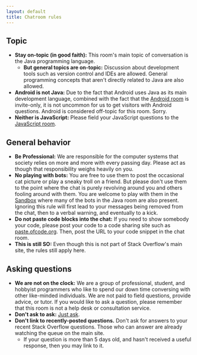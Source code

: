 ```yaml
---
layout: default
title: Chatroom rules
---
```


## Topic

 * **Stay on-topic (in good faith):** This room's main topic of conversation is the Java programming language.
     * **But general topics are on-topic:** Discussion about development tools such as version control and IDEs are allowed. General programming concepts that aren't directly related to Java are also allowed.
 * **Android is not Java:** Due to the fact that Android uses Java as its main development language, combined with the fact that the [Android room](https://chat.stackoverflow.com/rooms/15/android) is invite-only, it is not uncommon for us to get visitors with Android questions. Android is considered off-topic for this room. Sorry.
 * **Neither is JavaScript:** Please field your JavaScript questions to the [JavaScript room](https://chat.stackoverflow.com/rooms/17/javascript).


## General behavior

 * **Be Professional:** We are responsible for the computer systems that society relies on more and more with every passing day. Please act as though that responsibility weighs heavily on you.
 * **No playing with bots:** You are free to use them to post the occasional cat picture or play a sneaky troll on a friend. But please don't use them to the point where the chat is purely revolving around you and others fooling around with them. You are welcome to play with them in the [Sandbox](https://chat.stackoverflow.com/rooms/1/sandbox) where many of the bots in the Java room are also present. Ignoring this rule will first lead to your messages being removed from the chat, then to a verbal warning, and eventually to a kick.
 * **Do not paste code blocks into the chat:** If you need to show somebody your code, please post your code to a code sharing site such as [paste.ofcode.org](https://paste.ofcode.org/). Then, post the URL to your code snippet in the chat room.
 * **This is still SO:** Even though this is not part of Stack Overflow's main site, the rules still apply here.

## Asking questions

 * **We are not on the clock:** We are a group of professional, student, and hobbyist programmers who like to spend our down time conversing with other like-minded individuals. We are not paid to field questions, provide advice, or tutor. If you would like to ask a question, please remember that this room is not a help desk or consultation service.
 * **Don't ask to ask:** [Just ask](http://sol.gfxile.net/dontask.html).
 * **Don't link to recently-posted questions.** Don't ask for answers to your recent Stack Overflow questions. Those who can answer are already watching the queue on the main site.
    * If your question is more than 5 days old, and hasn't received a useful response, then you may link to it.
